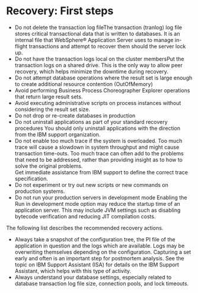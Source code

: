 # Recovery: First steps

- Do not delete the transaction log fileThe transaction (tranlog)
log file stores critical transactional data that is written to databases.
It is an internal file that WebSphere® Application
Server uses to manage in-flight transactions and attempt to recover
them should the server lock up.
- Do not have the transaction logs local on the cluster membersPut
the transaction logs on a shared drive. This is the only way to allow
peer recovery, which helps minimize the downtime during recovery.
- Do not attempt database operations where the result set is large
enough to create additional resource contention (OutOfMemory)
- Avoid performing Business Process Choreographer Explorer operations
that return large result sets.
- Avoid executing administrative scripts on process instances without
considering the result set size.
- Do not drop or re-create databases in production
- Do not uninstall applications as part of your standard recovery
procedures You should only uninstall applications with the direction
from the IBM support organization.
- Do not enable too much trace if the system is overloaded. Too
much trace will cause a slowdown in system throughput and might cause
transaction time-outs. Too much trace can often add to the problems
that need to be addressed, rather than providing insight as to how
to solve the original problems.  
Get immediate assistance from IBM support to define the correct
trace specification.
- Do not experiment or try out new scripts or new commands on production
systems.
- Do not run your production servers in development mode Enabling
the Run in development mode option may reduce
the startup time of an application server. This may include JVM settings
such as disabling bytecode verification and reducing JIT compilation
costs.

The following list describes the recommended recovery actions.

- Always take a snapshot of the configuration tree, the PI
file of the application in question and the logs which are available.
 Logs may be overwriting themselves depending on the configuration.
 Capturing a set early and often is an important step for postmortem
analysis. See the topic on IBM Support
Assistant (ISA) for details on the IBM Support
Assistant, which helps with this type of activity.
- Always understand your database settings, especially related to
database transaction log file size, connection pools, and lock timeouts.